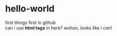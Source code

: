 # hello-world
first things first in github <br>
can i use <b>html tags</b> in here? wohoo, looks like i <em>can</em>!
